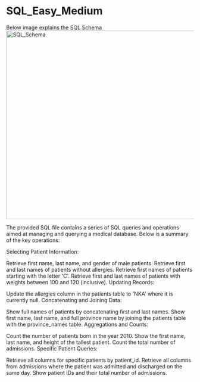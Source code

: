 # SQL_Easy_Medium
Below image explains the SQL Schema
<img width="506" alt="SQL_Schema" src="https://github.com/Sanjay-2500/SQL_Easy_Medium/assets/107415978/992b7e3f-4f7f-4cef-806d-42a2be80c73f">


The provided SQL file contains a series of SQL queries and operations aimed at managing and querying a medical database. Below is a summary of the key operations:

Selecting Patient Information:

Retrieve first name, last name, and gender of male patients.
Retrieve first and last names of patients without allergies.
Retrieve first names of patients starting with the letter 'C'.
Retrieve first and last names of patients with weights between 100 and 120 (inclusive).
Updating Records:

Update the allergies column in the patients table to 'NKA' where it is currently null.
Concatenating and Joining Data:

Show full names of patients by concatenating first and last names.
Show first name, last name, and full province name by joining the patients table with the province_names table.
Aggregations and Counts:

Count the number of patients born in the year 2010.
Show the first name, last name, and height of the tallest patient.
Count the total number of admissions.
Specific Patient Queries:

Retrieve all columns for specific patients by patient_id.
Retrieve all columns from admissions where the patient was admitted and discharged on the same day.
Show patient IDs and their total number of admissions.
